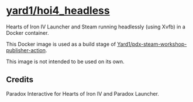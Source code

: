 # [yard1/hoi4_headless](https://hub.docker.com/repository/docker/yard1/hoi4_headless)

Hearts of Iron IV Launcher and Steam running headlessly (using Xvfb) in a Docker container.

This Docker image is used as a build stage of [Yard1/pdx-steam-workshop-publisher-action](https://github.com/Yard1/pdx-steam-workshop-publisher-action).

This image is not intended to be used on its own.

## Credits

Paradox Interactive for Hearts of Iron IV and Paradox Launcher.